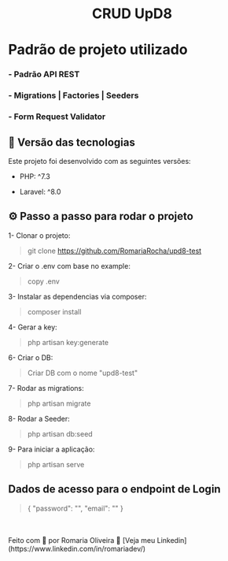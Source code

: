 <h1 align="center"> CRUD UpD8 </h1>

# Padrão de projeto utilizado

### - Padrão API REST



### - Migrations | Factories | Seeders

### - Form Request Validator



## 🚀 Versão das tecnologias

Este projeto foi desenvolvido com as seguintes versões:


- PHP: ^7.3

- Laravel: ^8.0



## ⚙ Passo a passo para rodar o projeto

1- Clonar o projeto:
> git clone https://github.com/RomariaRocha/upd8-test

2- Criar o .env com base no example:
> copy .env

3- Instalar as dependencias via composer:
> composer install

4- Gerar a key:
> php artisan key:generate

6- Criar o DB:
> Criar DB com o nome "upd8-test"

7- Rodar as migrations:
> php artisan migrate

8- Rodar a Seeder:
> php artisan db:seed

9- Para iniciar a aplicação:
> php artisan serve


## Dados de acesso para o endpoint de Login

> {
>    "password": "",
>    "email": ""
>  }

<br>
<br>
Feito com 💜 por Romaria Oliveira 👋 [Veja meu Linkedin](https://www.linkedin.com/in/romariadev/)
<br>

